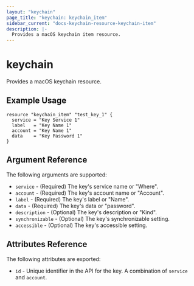 ```yaml
---
layout: "keychain"
page_title: "keychain: keychain_item"
sidebar_current: "docs-keychain-resource-keychain-item"
description: |-
  Provides a macOS keychain item resource.
---
```


# keychain

Provides a macOS keychain resource.

## Example Usage

```hcl
resource "keychain_item" "test_key_1" {
  service = "Key Service 1"
  label   = "Key Name 1"
  account = "Key Name 1"
  data    = "Key Password 1"
}
```

## Argument Reference

The following arguments are supported:

* `service` - (Required) The key's service name or "Where".
* `account` - (Required) The key's account name or "Account".
* `label` - (Required) The key's label or "Name".
* `data` - (Required) The key's data or "password".
* `description` - (Optional) The key's description or "Kind".
* `synchronizable` - (Optional) The key's synchronizable setting.
* `accessible` - (Optional) The key's accessible setting.

## Attributes Reference

The following attributes are exported:

* `id` - Unique identifier in the API for the key. A combination of `service` and `account`.